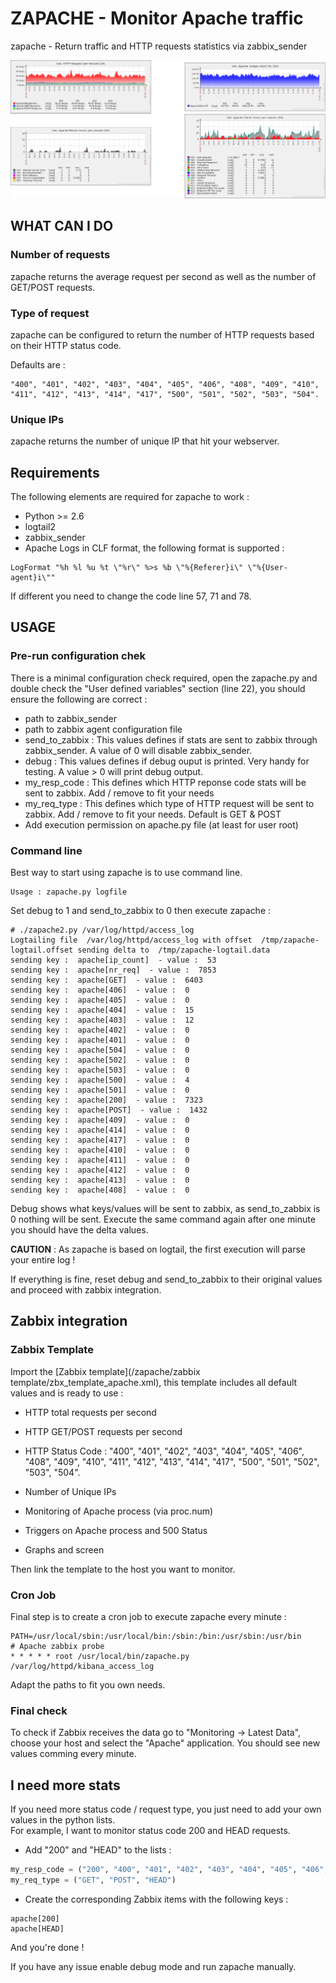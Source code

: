 # ZAPACHE - Monitor Apache traffic

zapache - Return traffic and HTTP requests statistics via zabbix_sender

![alt text](/zapache/images/zapache_screen.png "zapache screen")


## WHAT CAN I DO

### Number of requests

zapache returns the average request per second as well as the number of GET/POST requests.

### Type of request

zapache can be configured to return the number of HTTP requests based on their HTTP status code. 

Defaults are : 
```
"400", "401", "402", "403", "404", "405", "406", "408", "409", "410", "411", "412", "413", "414", "417", "500", "501", "502", "503", "504".
```

### Unique IPs

zapache returns the number of unique IP that hit your webserver.


## Requirements

The following elements are required for zapache to work :

* Python >= 2.6
* logtail2
* zabbix_sender
* Apache Logs in CLF format, the following format is supported :
```
LogFormat "%h %l %u %t \"%r\" %>s %b \"%{Referer}i\" \"%{User-agent}i\""
```
If different you need to change the code line 57, 71 and 78.

## USAGE

### Pre-run configuration chek

There is a minimal configuration check required, open the zapache.py and double check the "User defined variables" section (line 22), you should ensure the following are correct : 
* path to zabbix_sender
* path to zabbix agent configuration file
* send_to_zabbix : This values defines if stats are sent to zabbix through zabbix_sender. A value of 0 will disable zabbix_sender.
* debug : This values defines if debug ouput is printed. Very handy for testing. A value > 0 will print debug output.
* my_resp_code : This defines which HTTP reponse code stats will be sent to zabbix. Add / remove to fit your needs
* my_req_type : This defines which type of HTTP request will be sent to zabbix. Add / remove to fit your needs. Default is GET & POST
* Add execution permission on apache.py file (at least for user root)

### Command line

Best way to start using zapache is to use command line.  
```
Usage : zapache.py logfile
```

Set debug to 1 and send_to_zabbix to 0 then execute zapache :
```
# ./zapache2.py /var/log/httpd/access_log
Logtailing file  /var/log/httpd/access_log with offset  /tmp/zapache-logtail.offset sending delta to  /tmp/zapache-logtail.data
sending key :  apache[ip_count]  - value :  53
sending key :  apache[nr_req]  - value :  7853
sending key :  apache[GET]  - value :  6403
sending key :  apache[406]  - value :  0
sending key :  apache[405]  - value :  0
sending key :  apache[404]  - value :  15
sending key :  apache[403]  - value :  12
sending key :  apache[402]  - value :  0
sending key :  apache[401]  - value :  0
sending key :  apache[504]  - value :  0
sending key :  apache[502]  - value :  0
sending key :  apache[503]  - value :  0
sending key :  apache[500]  - value :  4
sending key :  apache[501]  - value :  0
sending key :  apache[200]  - value :  7323
sending key :  apache[POST]  - value :  1432
sending key :  apache[409]  - value :  0
sending key :  apache[414]  - value :  0
sending key :  apache[417]  - value :  0
sending key :  apache[410]  - value :  0
sending key :  apache[411]  - value :  0
sending key :  apache[412]  - value :  0
sending key :  apache[413]  - value :  0
sending key :  apache[408]  - value :  0
```

Debug shows what keys/values will be sent to zabbix, as send_to_zabbix is 0 nothing will be sent. Execute the same command again after one minute you should have the delta values.

__CAUTION__ : As zapache is based on logtail, the first execution will parse your entire log !

If everything is fine, reset debug and send_to_zabbix to their original values and proceed with zabbix integration.

## Zabbix integration

### Zabbix Template

Import the [Zabbix template](/zapache/zabbix template/zbx_template_apache.xml), this template includes all default values and is ready to use :

* HTTP total requests per second

* HTTP GET/POST requests per second

* HTTP Status Code :  "400", "401", "402", "403", "404", "405", "406", "408", "409", "410", "411", "412", "413", "414", "417", "500", "501", "502", "503", "504".

* Number of Unique IPs

* Monitoring of Apache process (via proc.num)

* Triggers on Apache process and 500 Status

* Graphs and screen  


Then link the template to the host you want to monitor.

### Cron Job

Final step is to create a cron job to execute zapache every minute :

```
PATH=/usr/local/sbin:/usr/local/bin:/sbin:/bin:/usr/sbin:/usr/bin
# Apache zabbix probe
* * * * * root /usr/local/bin/zapache.py /var/log/httpd/kibana_access_log
```
Adapt the paths to fit you own needs.

### Final check

To check if Zabbix receives the data go to "Monitoring -> Latest Data", choose your host and select the "Apache" application. You should see new values comming every minute.


## I need more stats

If you need more status code / request type, you just need to add your own values in the python lists.  
For example, I want to monitor status code 200 and HEAD requests.

* Add "200" and "HEAD" to the lists :

```python
my_resp_code = ("200", "400", "401", "402", "403", "404", "405", "406", "408", "409", "410", "411", "412", "413", "414", "417", "500", "501", "502", "503", "504")				# Wanted status code.
my_req_type = ("GET", "POST", "HEAD")		
```

* Create the corresponding Zabbix items with the following keys :

```
apache[200]
apache[HEAD]
```
And you're done !

If you have any issue enable debug mode and run zapache manually.

